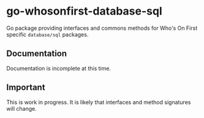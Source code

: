 # go-whosonfirst-database-sql

Go package providing interfaces and commons methods for Who's On First specific `database/sql` packages.

## Documentation

Documentation is incomplete at this time.

## Important

This is work in progress. It is likely that interfaces and method signatures will change.